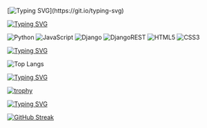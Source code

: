 [![Typing SVG](https://readme-typing-svg.herokuapp.com?font=Helvetiva&weight=900&size=30&duration=3000&pause=1000&color=9664FA&width=435&lines=I'm+stargazer!)](https://git.io/typing-svg)

[![Typing SVG](https://readme-typing-svg.herokuapp.com?font=Helvetica&weight=900&size=30&duration=3000&pause=1000&color=9664FA&width=435&lines=My+stack)](https://git.io/typing-svg)

![Python](https://img.shields.io/badge/python-3670A0?style=for-the-badge&logo=python&logoColor=ffdd54) 
![JavaScript](https://img.shields.io/badge/javascript-%23323330.svg?style=for-the-badge&logo=javascript&logoColor=%23F7DF1E)
![Django](https://img.shields.io/badge/django-%23092E20.svg?style=for-the-badge&logo=django&logoColor=white)
![DjangoREST](https://img.shields.io/badge/DJANGO-REST-ff1709?style=for-the-badge&logo=django&logoColor=white&color=ff1709&labelColor=gray)
![HTML5](https://img.shields.io/badge/html5-%23E34F26.svg?style=for-the-badge&logo=html5&logoColor=white)
![CSS3](https://img.shields.io/badge/css3-%231572B6.svg?style=for-the-badge&logo=css3&logoColor=white)

[![Typing SVG](https://readme-typing-svg.herokuapp.com?font=Helvetica&weight=900&size=30&duration=3000&pause=1000&color=9664FA&width=435&lines=Languages)](https://git.io/typing-svg)

![Top Langs](https://github-readme-stats.vercel.app/api/top-langs/?username=StargazerPyDev)

[![Typing SVG](https://readme-typing-svg.herokuapp.com?font=Helvetica&weight=900&size=30&duration=3000&pause=1000&color=9664FA&width=435&lines=Trophy)](https://git.io/typing-svg)

[![trophy](https://github-profile-trophy.vercel.app/?username=StargazerPyDev)](https://github.com/ryo-ma/github-profile-trophy)

[![Typing SVG](https://readme-typing-svg.herokuapp.com?font=Helvetica&weight=900&size=30&duration=3000&pause=1000&color=9664FA&width=435&lines=Streak+stats)](https://git.io/typing-svg)

[![GitHub Streak](https://github-readme-streak-stats.herokuapp.com/?user=StargazerPyDev)](https://git.io/streak-stats)